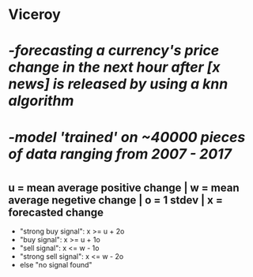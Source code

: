 # Viceroy
# *-forecasting a currency's price change in the next hour after [x news] is released by using a knn algorithm*
# *-model 'trained' on ~40000 pieces of data ranging from 2007 - 2017*
#
#
#
## u = mean average positive change | w = mean average negetive change | o = 1 stdev | x = forecasted change
+ "strong buy signal": x >= u + 2o 
+ "buy signal": x >= u + 1o 
+ "sell signal": x <= w - 1o
+ "strong sell signal": x <= w - 2o 
+ else "no signal found"

